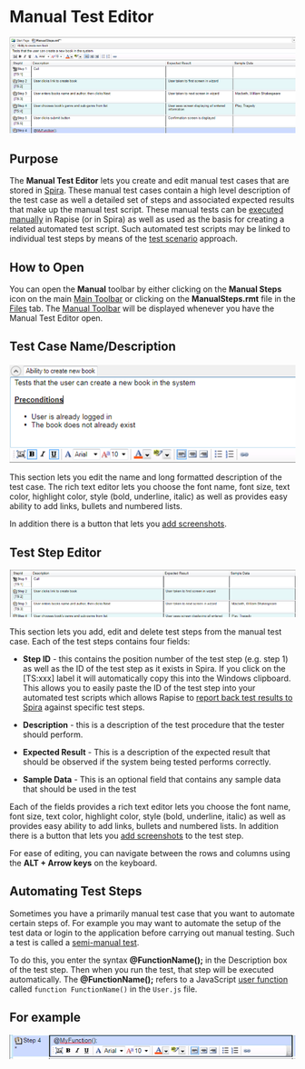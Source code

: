 # Manual Test Editor

![manual_test_editor](./img/manual_test_editor1.png)

## Purpose

The **Manual Test Editor** lets you create and edit manual test cases that are stored in [Spira](spiratest_integration.md). These manual test cases contain a high level description of the test case as well a detailed set of steps and associated expected results that make up the manual test script. These manual tests can be [executed manually](manual_playback.md) in Rapise (or in Spira) as well as used as the basis for creating a related automated test script. Such automated test scripts may be linked to individual test steps by means of the [test scenario](scenarios.md) approach.

## How to Open

You can open the **Manual** toolbar by either clicking on the **Manual Steps** icon on the main [Main Toolbar](menu_and_toolbars.md#main-toolbar) or clicking on the **ManualSteps.rmt** file in the [Files](test_files_dialog.md) tab. The [Manual Toolbar](menu_and_toolbars.md#manual-toolbar) will be displayed whenever you have the Manual Test Editor open.

## Test Case Name/Description

![manual_test_editor_test_case](./img/manual_test_editor2.png)

This section lets you edit the name and long formatted description of the test case. The rich text editor lets you choose the font name, font size, text color, highlight color, style (bold, underline, italic) as well as provides easy ability to add links, bullets and numbered lists.

In addition there is a button that lets you [add screenshots](image_capture.md).

## Test Step Editor

![manual_test_editor_test_steps](./img/manual_test_editor3.png)

This section lets you add, edit and delete test steps from the manual test case. Each of the test steps contains four fields:

* **Step ID** - this contains the position number of the test step (e.g. step 1) as well as the ID of the test step as it exists in Spira. If you click on the [TS:xxx] label it will automatically copy this into the Windows clipboard. This allows you to easily paste the ID of the test step into your automated test scripts which allows Rapise to [report back test results to Spira](spiratest_integration.md) against specific test steps.

* **Description** - this is a description of the test procedure that the tester should perform.

* **Expected Result** - This is a description of the expected result that should be observed if the system being tested performs correctly.

* **Sample Data** - This is an optional field that contains any sample data that should be used in the test

Each of the fields provides a rich text editor lets you choose the font name, font size, text color, highlight color, style (bold, underline, italic) as well as provides easy ability to add links, bullets and numbered lists. In addition there is a button that lets you [add screenshots](image_capture.md) to the test step.

For ease of editing, you can navigate between the rows and columns using the **ALT + Arrow keys** on the keyboard.

## Automating Test Steps

Sometimes you have a primarily manual test case that you want to automate certain steps of. For example you may want to automate the setup of the test data or login to the application before carrying out manual testing. Such a test is called a [semi-manual test](semi_manual_testing.md).

To do this, you enter the syntax **@FunctionName();** in the Description box of the test step. Then when you run the test, that step will be executed automatically. The **@FunctionName();** refers to a JavaScript [user function](defining_functions.md) called `function FunctionName()` in the `User.js` file.

## For example

![manual_test_editor_scenario_name](./img/manual_test_editor4.png)
